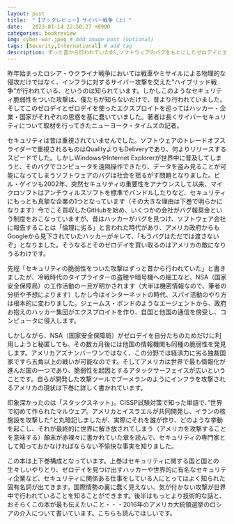 ```yaml
---
layout: post
title:  "【ブックレビュー】サイバー戦争（上）"
date:   2023-01-14 22:50:27 +0900
categories: bookreview
img: cyber-war.jpeg # Add image post (optional)
tags: [Security,International] # add tag
description: ずっと昔から行われていたOS,ソフトウェアのバグをもとにしたゼロデイとエクスプロイトを巡ってハッカー、企業、国家の活動について記した本（前編）
---
```


昨年始まったロシア・ウクライナ戦争においては戦車やミサイルによる物理的な侵攻だけではなく、インフラに対するサイバー攻撃を交えた”ハイブリッド戦争”が行われている、というのは知られています。しかしこのようなセキュリティ脆弱性をついた攻撃は、僕たちが知らないだけで、昔より行われていました。そしてこのゼロデイとゼロデイを使ったエクスプロイトを巡ってはハッカー・企業・国家がそれぞれの思惑を基に蠢いていました。著者は長くサイバーセキュリティについて取材を行ってきたニューヨーク・タイムズの記者。

セキュリティは昔は重視されていませんでした。ソフトウェアのトレードオフスライダーで重視されるものはQualityよりもDeliveryであり、何よりリリースするスピードでした。しかしWindowsやInternet Explorerが世界中に普及してしまうと、そのバグでコンピュータを遠隔操作できたり、データを盗み見ることが可能になってしまうソフトウェアのバグは社会を揺るがす問題となりました。ビル・ゲイツも2002年、突然セキュリティの重要性をアナウンスして以来、マイクロソフトはアンチウィルスソフトを標準でバンドルしたりなど、セキュリティにもっとも真摯な企業の1つとなっています（その大きな理由は下巻で明らかになります）今でこそ買収したGitHubを始め、いくつかの会社がバグ報奨金という制度をおこなっていますが、昔はハッカーがバグを見つけ、ソフトウェア会社に報告することは「倫理に劣る」と言われた時代があり、アメリカ政府からもGoogleから見下されていたハッカーがキレて、「もうバグはただでは渡さないぞ」となりました。そうなるとそのゼロデイを買い取るのはアメリカの敵になりうるわけです。

先程「セキュリティの脆弱性をついた攻撃はずっと昔から行われていた」と書きましたが、冷戦時代のタイプライターの盗聴や暗号機への細工など、NSA（国家安全保障局）の工作活動の一旦が明かされます（大半は機密情報なので、筆者の分析や予想によります）しかし今はインターネットの時代、スパイ活動のやり方は根本的に変わりました。ジェームス・ボンドのようなエージェントから、政府お抱えのハッカー集団がエクスプロイトを作り、自国と他国の通信を傍受し、コンピュータに侵入します。

しかしながら、NSA（国家安全保障局）がゼロデイを自分たちのためだけに利用しようと秘匿しても、その数カ月後には他国の情報機関も同種の脆弱性を発見します。アメリカアズナンバーワンではなく、この分野では経済力に劣る独裁国家ですら五角以上の戦いが可能なのです。そしてアメリカは世界で最も情報化が進んだ国の一つであり、脆弱性を起因とするアタックサーフェイスが広いということです。自らが開発した攻撃ツールでブーメランのようにインフラを攻撃されるアメリカの現状は下巻に詳しく書かれています。

印象深かったのは「スタックスネット」。CISSP試験対策で知った単語で、”世界で初めて作られたマルウェア。アメリカとイスラエルが共同開発し、イランの核施設を攻撃した”と丸暗記しましたが、実際にそれを誰が作り、どのような挙動を起こし、それが最終的に世界に解き放されてしまう（アメリカを攻撃することを意味する）顛末が赤裸々に書かれていた章を読んで、セキュリティの専門家として知っておかなければならない不愉快な事実を知りました。

この本は上下巻構成となっています。上巻はセキュリティに関する国と国との生々しいやりとり、ゼロデイを見つけ出すハッカーや世界的に有名なセキュリティ企業など、セキュリティに関係ある仕事をしている人にとってはよく知られた固有名詞が出てきます。国際情勢の裏に蠢く見えない、気が付かない攻撃が世界中で行われていることを知ることができます。後半はもっとより技術的な話と、おそらくこの本が最も伝えたいこと・・・2016年のアメリカ大統領選挙のロシアの介入について書いています。こちらも読んでほしいです。